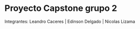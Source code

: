 # Proyecto Capstone grupo 2

Integrantes: 
   Leandro Caceres 
  | Edinson Delgado
  | Nicolas Lizama 
